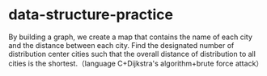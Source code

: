 # data-structure-practice
By building a graph, we create a map that contains the name of each city and the distance between each city. Find the designated number of distribution center cities such that the overall distance of distribution to all cities is the shortest.（language C+Dijkstra's algorithm+brute force attack）
